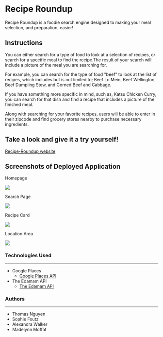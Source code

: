 # Recipe Roundup

Recipe Roundup is a foodie search engine designed to making your meal selection, and preparation, easier!

## Instructions

You can either search for a type of food to look at a selection of recipes, or search for a specific meal to find the recipe.The result of your search will include a picture of the meal you are searching for. 

For example, you can search for the type of food "beef" to look at the list of recipes, which includes but is not limited to; Beef Lo Mein, Beef Wellington, Beef Dumpling Stew, and Corned Beef and Cabbage.

If you have something more specific in mind, such as, Katsu Chicken Curry, you can search for that dish and find a recipe that includes a picture of the finished meal. 

Along with searching for your favorite recipes, users will be able to enter in their zipcode and find grocery stores nearby to purchase necessary ingredients.

## Take a look and give it a try yourself!

[Recipe-Roundup website](https://sfoutz0205.github.io/Recipe-Finder/)

## Screenshots of Deployed Application

Homepage

![](assets/images/homepage.png)



Search Page

![](assets/images/searchPage.png)



Recipe Card

![](assets/images/recipeCard.png)



Location Area

![](assets/images/searchLocation.png)


### Technologies Used
---
* Google Places
    *  [Google Places API](https://developers.google.com/places/web-service/overview)
* The Edamam API
    * [The Edamam API](https://developer.edamam.com/)

### Authors
---
* Thomas Nguyen
* Sophie Foutz 
* Alexandra Walker 
* Madelynn Moffat 

